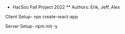 * HacSoc Fall Project 2022
** Authors: Erik, Jeff, Alex



Client Setup-
    npx create-react-app


Server Setup-
    npm init -y